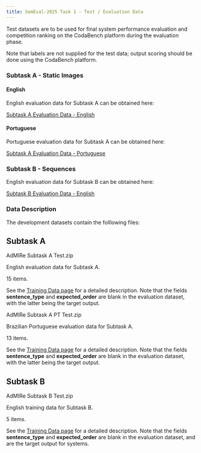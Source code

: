 ```yaml
---
title: SemEval-2025 Task 1 - Test / Evaluation Data
---
```


Test datasets are to be used for final system performance evaluation and competition ranking on the CodaBench platform during the evaluation phase.

Note that labels are not supplied for the test data; output scoring should be done using the CodaBench platform.


### Subtask A - Static Images

#### English

English evaluation data for Subtask A can be obtained here:

[Subtask A Evaluation Data - English](https://drive.google.com/file/d/1VJtCOI6kBo3nzZ0LHSChR7XsKn3ot9RO/view?usp=drive_link)

#### Portuguese

Portuguese evaluation data for Subtask A can be obtained here:

[Subtask A Evaluation Data - Portuguese](https://drive.google.com/file/d/1TPMkiQzCU86I3L7HRPY_bRqVrurRagAv/view?usp=drive_link)


### Subtask B - Sequences

English evaluation data for Subtask B can be obtained here:

[Subtask B Evaluation Data - English](https://drive.google.com/file/d/1ZfWekBZv55_LgtvMnYlpdy4nlUfnuxqQ/view?usp=drive_link)





### Data Description

The development datasets contain the folllowing files:

## Subtask A

AdMIRe Subtask A Test.zip

English evaluation data for Subtask A.

15 items.

See the [Training Data page](/data/training/training_data.md) for a detailed description.
Note that the fields **sentence_type** and **expected_order** are blank in the evaluation dataset, with the latter being the target output.


AdMIRe Subtask A PT Test.zip

Brazilian Portuguese evaluation data for Subtask A.

13 items.

See the [Training Data page](/data/training/training_data.md) for a detailed description.
Note that the fields **sentence_type** and **expected_order** are blank in the evaluation dataset, with the latter being the target output.


## Subtask B

AdMIRe Subtask B Test.zip

English training data for Subtask B.

5 items.

See the [Training Data page](/data/training/training_data.md) for a detailed description.
Note that the fields **sentence_type** and **expected_order** are blank in the evaluation dataset, and are the target output for systems.
